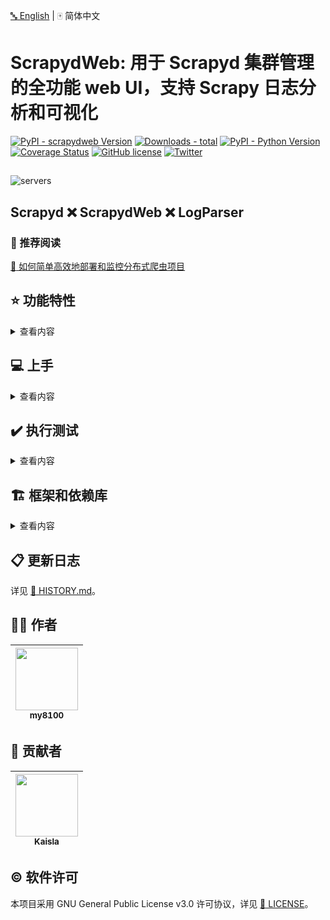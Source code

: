 [:abc: English](./README.md) | :mahjong: 简体中文

# ScrapydWeb:  用于 Scrapyd 集群管理的全功能 web UI，支持 Scrapy 日志分析和可视化

[![PyPI - scrapydweb Version](https://img.shields.io/pypi/v/scrapydweb.svg)](https://pypi.org/project/scrapydweb/)
[![Downloads - total](https://pepy.tech/badge/scrapydweb)](https://pepy.tech/project/scrapydweb)
[![PyPI - Python Version](https://img.shields.io/pypi/pyversions/scrapydweb.svg)](https://pypi.org/project/scrapydweb/)
[![Coverage Status](https://coveralls.io/repos/github/my8100/scrapydweb/badge.svg?branch=master)](https://coveralls.io/github/my8100/scrapydweb?branch=master)
[![GitHub license](https://img.shields.io/github/license/my8100/scrapydweb.svg)](https://github.com/my8100/scrapydweb/blob/master/LICENSE)
[![Twitter](https://img.shields.io/twitter/url/https/github.com/my8100/scrapydweb.svg?style=social)](https://twitter.com/intent/tweet?text=@my8100_%20ScrapydWeb:%20A%20full-featured%20web%20UI%20for%20Scrapyd%20cluster%20management,%20with%20Scrapy%20log%20analysis%20%26%20visualization%20supported.%20%23python%20%23scrapy%20%23scrapyd%20%23webscraping%20%23scrapydweb%20&url=https%3A%2F%2Fgithub.com%2Fmy8100%2Fscrapydweb)


##
![servers](https://raw.githubusercontent.com/my8100/scrapydweb/master/screenshots/servers.png)

## Scrapyd :x: ScrapydWeb :x: LogParser
### :book: 推荐阅读
[:link: 如何简单高效地部署和监控分布式爬虫项目](https://github.com/my8100/files/blob/master/scrapydweb/README_CN.md)


## :star: 功能特性
<details>
<summary>查看内容</summary>

- :diamond_shape_with_a_dot_inside: Scrapyd 集群管理
  - :100: 支持所有 Scrapyd JSON API
  - :ballot_box_with_check: 支持通过分组和过滤来选择若干个节点
  - :computer_mouse: **一次操作, 批量执行**

- :mag: Scrapy 日志分析
  - :1234: 数据统计
  - :chart_with_upwards_trend: **进度可视化**
  - :bookmark_tabs: 日志分类

- :battery: 增强功能
  - :package: **自动打包项目**
  - :male_detective: **集成 [:link: *LogParser*](https://github.com/my8100/logparser)**
  - :alarm_clock: **定时器任务**
  - :e-mail: **邮件通知**
  - :iphone: 移动端 UI
  - :closed_lock_with_key: web UI 支持基本身份认证

</details>


## :computer: 上手
<details>
<summary>查看内容</summary>

### :warning: 环境要求
:heavy_exclamation_mark: **请先确保所有主机都已经安装和启动 [:link: Scrapyd](https://github.com/scrapy/scrapyd) 。**

:bangbang: 如果需要远程访问 Scrapyd，则需在 [:link: Scrapyd 配置文件](https://scrapyd.readthedocs.io/en/latest/config.html#example-configuration-file)
中设置 'bind_address = 0.0.0.0'，然后重启 Scrapyd。

### :arrow_down: 安装
- 通过 pip:
```bash
pip install scrapydweb
```

- 通过 git:
```bash
git clone https://github.com/my8100/scrapydweb.git
cd scrapydweb
python setup.py install
```

### :arrow_forward: 启动
1. 通过运行命令 `scrapydweb` 启动 ScrapydWeb（首次启动将自动生成配置文件）。
2. 访问 http://127.0.0.1:5000 **（建议使用 Google Chrome 以获取更好体验）**。

### :globe_with_meridians: 浏览器支持
最新版本的 Google Chrome，Firefox 和 Safari。

</details>


## :heavy_check_mark: 执行测试
<details>
<summary>查看内容</summary>

<br>

```bash
$ git clone https://github.com/my8100/scrapydweb.git
$ cd scrapydweb

# 创建虚拟环境
$ pip install virtualenv
$ virtualenv venv/scrapydweb
# 亦可指定 Python 解释器：$ virtualenv -p /usr/local/bin/python3.7 venv/scrapydweb
$ source venv/scrapydweb/bin/activate

# 安装依赖库
(scrapydweb) $ python setup.py install
(scrapydweb) $ pip install pytest
(scrapydweb) $ pip install coverage

# 请先确保已经安装和启动 Scrapyd，然后检查和更新 tests/conftest.py 文件中的 custom_settings
(scrapydweb) $ vi tests/conftest.py
(scrapydweb) $ curl http://127.0.0.1:6800

# '-x': 在第一次出现失败时停止测试
(scrapydweb) $ coverage run --source=scrapydweb -m pytest tests/test_a_factory.py -s -vv -x
(scrapydweb) $ coverage run --source=scrapydweb -m pytest tests -s -vv --disable-warnings
(scrapydweb) $ coverage report
# 生成 HTML 报告, 文件位于 htmlcov/index.html
(scrapydweb) $ coverage html
```

</details>


## :building_construction: 框架和依赖库
<details>
<summary>查看内容</summary>

<br>

- 前端
  - [:link: Element](https://github.com/ElemeFE/element)
  - [:link: ECharts](https://github.com/apache/incubator-echarts)
- 后端
  - [:link: Flask](https://github.com/pallets/flask)

</details>


## :clipboard: 更新日志
详见 [:link: HISTORY.md](./HISTORY.md)。


## :man_technologist: 作者
| [<img src="https://github.com/my8100.png" width="100px;"/>](https://github.com/my8100)<br/> [<sub>my8100</sub>](https://github.com/my8100) |
| --- |


## :busts_in_silhouette: 贡献者
| [<img src="https://github.com/simplety.png" width="100px;"/>](https://github.com/simplety)<br/> [<sub>Kaisla</sub>](https://github.com/simplety) |
| --- |


## :copyright: 软件许可
本项目采用 GNU General Public License v3.0 许可协议，详见 [:link: LICENSE](./LICENSE)。
